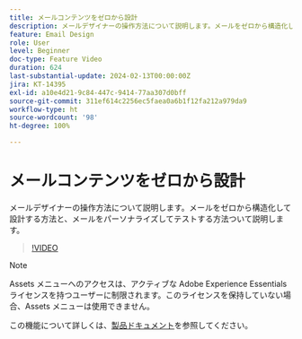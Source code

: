 ```yaml
---
title: メールコンテンツをゼロから設計
description: メールデザイナーの操作方法について説明します。メールをゼロから構造化して設計する方法と、メールをパーソナライズしてテストする方法ついて説明します。
feature: Email Design
role: User
level: Beginner
doc-type: Feature Video
duration: 624
last-substantial-update: 2024-02-13T00:00:00Z
jira: KT-14395
exl-id: a10e4d21-9c84-447c-9414-77aa307d0bff
source-git-commit: 311ef614c2256ec5faea0a6b1f12fa212a979da9
workflow-type: ht
source-wordcount: '98'
ht-degree: 100%

---
```


# メールコンテンツをゼロから設計

メールデザイナーの操作方法について説明します。メールをゼロから構造化して設計する方法と、メールをパーソナライズしてテストする方法ついて説明します。

>[!VIDEO](https://video.tv.adobe.com/v/3453563/?learn=on&captions=jpn)

>[!NOTE]
>
>Assets メニューへのアクセスは、アクティブな Adobe Experience Essentials ライセンスを持つユーザーに制限されます。このライセンスを保持していない場合、Assets メニューは使用できません。

この機能について詳しくは、[製品ドキュメント](https://experienceleague.adobe.com/docs/campaign-web/v8/msg/email/create-email.html?lang=ja)を参照してください。

